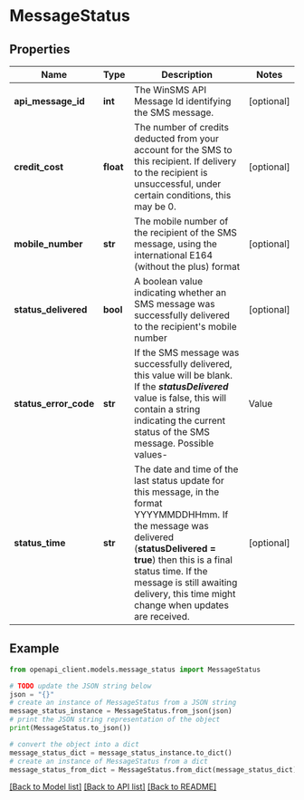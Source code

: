 # MessageStatus


## Properties

Name | Type | Description | Notes
------------ | ------------- | ------------- | -------------
**api_message_id** | **int** | The WinSMS API Message Id identifying the SMS message. | [optional] 
**credit_cost** | **float** | The number of credits deducted from your account for the SMS to this recipient.   If delivery to the recipient is unsuccessful, under certain conditions, this may be 0.  | [optional] 
**mobile_number** | **str** | The mobile number of the recipient of the SMS message, using the international E164 (without the plus) format | [optional] 
**status_delivered** | **bool** | A boolean value indicating whether an SMS message was successfully delivered to the recipient&#39;s mobile number | [optional] 
**status_error_code** | **str** | If the SMS message was successfully delivered, this value will be blank. If the ***statusDelivered*** value is false, this will contain a string indicating the current status of the SMS message. Possible values- | Value | Description | Type | |-------|-------------|------| | SENT| The message has been sent to the recipient, but no delivery report has been received | Temporary | | NOTFOUND | Either an incorrect MessageID was sent in the request, or the message was sent more than 90 days previously | Permanent | | INQUEUE | Message is queued for sending | Temporary | | SENDINGFAILED | The message was not transmitted, due to e.g. an invalid destination number or insufficient credits | Permanent | | FAILED | The message was sent but could not be delivered to the recipient due to e.g. no such subscriber, subscriber&#39;s phone offline | Permanent |  | [optional] 
**status_time** | **str** | The date and time of the last status update for this message, in the format YYYYMMDDHHmm.  If the message was delivered (**statusDelivered &#x3D; true**) then this is a final status time. If the message is still awaiting delivery, this time might change when updates are received.  | [optional] 

## Example

```python
from openapi_client.models.message_status import MessageStatus

# TODO update the JSON string below
json = "{}"
# create an instance of MessageStatus from a JSON string
message_status_instance = MessageStatus.from_json(json)
# print the JSON string representation of the object
print(MessageStatus.to_json())

# convert the object into a dict
message_status_dict = message_status_instance.to_dict()
# create an instance of MessageStatus from a dict
message_status_from_dict = MessageStatus.from_dict(message_status_dict)
```
[[Back to Model list]](../README.md#documentation-for-models) [[Back to API list]](../README.md#documentation-for-api-endpoints) [[Back to README]](../README.md)


